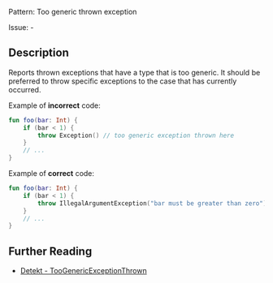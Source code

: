 Pattern: Too generic thrown exception

Issue: -

## Description

Reports thrown exceptions that have a type that is too generic. It should be preferred to throw specific exceptions to the case that has currently occurred.

Example of **incorrect** code:

```kotlin
fun foo(bar: Int) {
    if (bar < 1) {
        throw Exception() // too generic exception thrown here
    }
    // ...
}
```

Example of **correct** code:

```kotlin
fun foo(bar: Int) {
    if (bar < 1) {
        throw IllegalArgumentException("bar must be greater than zero")
    }
    // ...
}
```

## Further Reading

* [Detekt - TooGenericExceptionThrown](https://detekt.github.io/detekt/exceptions.html#toogenericexceptionthrown)